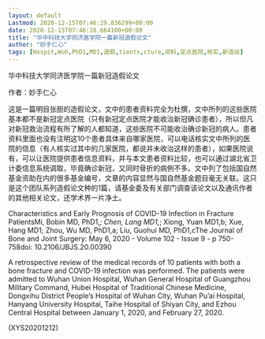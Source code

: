 ```yaml
---
layout: default
Lastmod: 2020-12-15T07:46:29.836299+00:00
date: 2020-12-15T07:46:28.664100+00:00
title: "华中科技大学同济医学院一篇新冠造假论文"
author: "妙手仁心"
tags: [Hospit,Wuh,PhD1,MD1,造假,tients,cture,资料,定点医院,核实,新语丝]
---
```


华中科技大学同济医学院一篇新冠造假论文

作者：妙手仁心

这是一篇明目张胆的造假论文，文中的患者资料完全为杜撰，文中所列的这些医院基本都不是新冠定点医院（只有新冠定点医院才能收治新冠确诊患者），所以但凡对新冠救治流程有所了解的人都知道，这些医院不可能收治确诊新冠的病人。患者资料里面也没有注明这10个患者具体来自哪家医院，可以电话核实文中所列的医院的信息（有人核实过其中的几家医院，都说并未收治这样的患者），如果医院说有，可以让医院提供患者信息资料，并与本文患者资料比较，也可以通过湖北省卫计委信息系统调取，毕竟确诊新冠，又同时骨折的病例不多。文中列了包括国自然基金资助在内的很多基金编号，文章的内容显然与国自然基金题目毫无关联。这只是这个团队系列造假论文种的1篇，请基金委及有关部门调查该论文以及通讯作者的其他相关论文，还学术界一片净土。

Characteristics and Early Prognosis of COVID-19 Infection in Fracture PatientsMi, Bobin MD, PhD1,*; Chen, Lang MD1,*; Xiong, Yuan MD1,b; Xue, Hang MD1; Zhou, Wu MD, PhD1,a; Liu, Guohui MD, PhD1,cThe Journal of Bone and Joint Surgery: May 6, 2020 - Volume 102 - Issue 9 - p 750-758doi: 10.2106/JBJS.20.00390

A retrospective review of the medical records of 10 patients with both a bone fracture and COVID-19 infection was performed. The patients were admitted to Wuhan Union Hospital, Wuhan General Hospital of Guangzhou Military Command, Hubei Hospital of Traditional Chinese Medicine, Dongxihu District People’s Hospital of Wuhan City, Wuhan Pu’ai Hospital, Hanyang University Hospital, Taihe Hospital of Shiyan City, and Ezhou Central Hospital between January 1, 2020, and February 27, 2020.

(XYS20201212)

